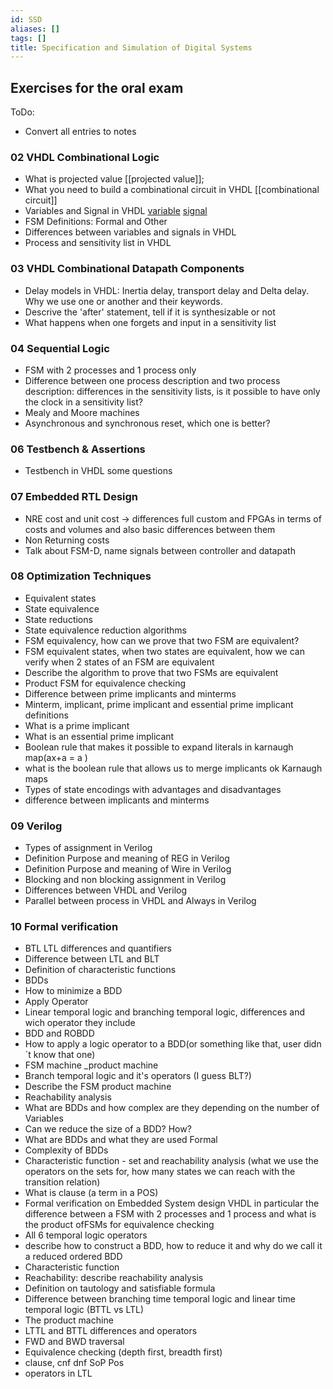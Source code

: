 ```yaml
---
id: SSD
aliases: []
tags: []
title: Specification and Simulation of Digital Systems
---
```


## Exercises for the oral exam

ToDo: 
 - Convert all entries to notes

### 02 VHDL Combinational Logic
* What is projected value [[projected value]];
* What you need to build a combinational circuit in VHDL [[combinational circuit]] 
* Variables and Signal in VHDL [variable](0_Inbox/1739292539-NJVE.md) [signal](0_Inbox/1739292535-ZTRC.md)
* FSM Definitions: Formal and Other
* Differences between variables and signals in VHDL
* Process and sensitivity list in VHDL
### 03 VHDL Combinational Datapath Components
* Delay models in VHDL: Inertia delay, transport delay and Delta delay. Why we use one or another and their keywords.
* Descrive the 'after' statement, tell if it is synthesizable or not
* What happens when one forgets and input in a sensitivity list 
### 04 Sequential Logic
* FSM with 2 processes and 1 process only
* Difference between one process description and two process description: differences in the sensitivity lists, is it possible to have only the clock in a sensitivity list?
* Mealy and Moore machines
* Asynchronous and synchronous reset, which one is better?
### 06 Testbench & Assertions
* Testbench in VHDL some questions 
### 07 Embedded RTL Design
* NRE cost and unit cost -> differences full custom and  FPGAs in terms of costs and volumes and also basic differences between them
* Non Returning costs
* Talk about FSM-D, name signals between controller and datapath
### 08 Optimization Techniques
* Equivalent states
* State equivalence
* State reductions
* State equivalence reduction algorithms
* FSM equivalency, how can we prove that two FSM are equivalent?
* FSM equivalent states, when two states are equivalent, how we can verify when 2 states of an FSM are equivalent
* Describe the algorithm to prove that two FSMs are equivalent
* Product FSM for equivalence checking
* Difference between prime implicants and minterms
* Minterm, implicant, prime implicant and essential prime implicant definitions
* What is a prime implicant
* What is an essential prime implicant
* Boolean rule that makes it possible to expand literals in karnaugh map(ax+a = a )
* what is the boolean rule that allows us to merge implicants ok Karnaugh maps 
* Types of state encodings with advantages and disadvantages
* difference between implicants and minterms
### 09 Verilog
* Types of assignment in Verilog
* Definition Purpose and meaning of REG in Verilog
* Definition Purpose and meaning of Wire in Verilog
* Blocking and non blocking assignment in Verilog
* Differences between VHDL and Verilog
* Parallel between process in VHDL and Always in Verilog
### 10 Formal verification
* BTL LTL differences and quantifiers
* Difference between LTL and BLT
* Definition of characteristic functions
* BDDs
* How to minimize a BDD
* Apply Operator
* Linear temporal logic and branching temporal logic, differences and wich operator they include
* BDD and ROBDD
* How to apply a logic operator to a BDD(or something like that, user didn´t know that one)
* FSM machine _product machine
* Branch temporal logic and it's operators (I guess BLT?)
* Describe the FSM product machine
* Reachability analysis
* What are BDDs and how complex are they depending on the number of Variables
* Can we reduce the size of a BDD? How?
* What are BDDs and what they are used Formal
* Complexity of BDDs
* Characteristic function - set and reachability analysis (what we use the operators on the sets for, how many states we can reach with the transition relation)
* What is clause (a term in a POS) 
* Formal verification on Embedded System design VHDL in particular the difference between a FSM with 2 processes and 1 process and what is the product ofFSMs for equivalence checking 
* All 6 temporal logic operators
* describe how to construct a BDD, how to reduce it and why do we call it a reduced ordered BDD
* Characteristic function
* Reachability: describe reachability analysis
* Definition on tautology and satisfiable formula
* Difference between branching time temporal logic and linear time temporal logic  (BTTL vs LTL)
* The product machine 
* LTTL and BTTL differences and operators
* FWD and BWD traversal 
* Equivalence checking (depth first, breadth first)
* clause, cnf dnf SoP Pos 
* operators in LTL

